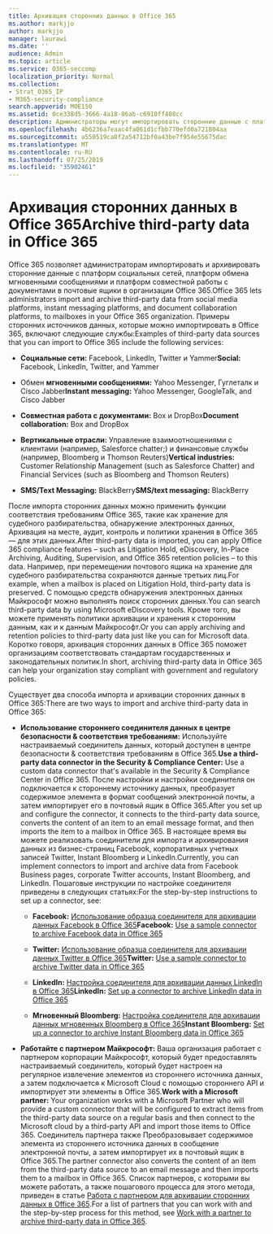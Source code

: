 ```yaml
---
title: Архивация сторонних данных в Office 365
ms.author: markjjo
author: markjjo
manager: laurawi
ms.date: ''
audience: Admin
ms.topic: article
ms.service: O365-seccomp
localization_priority: Normal
ms.collection:
- Strat_O365_IP
- M365-security-compliance
search.appverid: MOE150
ms.assetid: 0ce338d5-3666-4a18-86ab-c6910ff408cc
description: Администраторы могут импортировать сторонние данные с платформ социальных сетей, платформы обмена мгновенными сообщениями и платформы совместной работы с документами в почтовые ящики в организации Office 365. Это позволяет архивировать данные из Facebook, Twitter и других сторонних источников данных в Office 365. После этого вы сможете использовать и применять функции обеспечения соответствия требованиям Office 365 (такие как юридические удержания, обнаружение электронных данных, Архивация на месте и политики хранения) для сторонних данных.
ms.openlocfilehash: 4b6236a7eaac4fa061d1cfbb770efd0a721804aa
ms.sourcegitcommit: a550519ca8f2a54712bf0a43be7f954e55675dac
ms.translationtype: MT
ms.contentlocale: ru-RU
ms.lasthandoff: 07/25/2019
ms.locfileid: "35902461"
---
```

# <a name="archive-third-party-data-in-office-365"></a><span data-ttu-id="6bcd5-105">Архивация сторонних данных в Office 365</span><span class="sxs-lookup"><span data-stu-id="6bcd5-105">Archive third-party data in Office 365</span></span>

<span data-ttu-id="6bcd5-106">Office 365 позволяет администраторам импортировать и архивировать сторонние данные с платформ социальных сетей, платформ обмена мгновенными сообщениями и платформ совместной работы с документами в почтовые ящики в организации Office 365.</span><span class="sxs-lookup"><span data-stu-id="6bcd5-106">Office 365 lets administrators import and archive third-party data from social media platforms, instant messaging platforms, and document collaboration platforms, to mailboxes in your Office 365 organization.</span></span> <span data-ttu-id="6bcd5-107">Примеры сторонних источников данных, которые можно импортировать в Office 365, включают следующие службы:</span><span class="sxs-lookup"><span data-stu-id="6bcd5-107">Examples of third-party data sources that you can import to Office 365 include the following services:</span></span> 
  
- <span data-ttu-id="6bcd5-108">**Социальные сети:** Facebook, LinkedIn, Twitter и Yammer</span><span class="sxs-lookup"><span data-stu-id="6bcd5-108">**Social:** Facebook, LinkedIn, Twitter, and Yammer</span></span> 
    
- <span data-ttu-id="6bcd5-109">Обмен **мгновенными сообщениями:** Yahoo Messenger, Гуглеталк и Cisco Jabber</span><span class="sxs-lookup"><span data-stu-id="6bcd5-109">**Instant messaging:** Yahoo Messenger, GoogleTalk, and Cisco Jabber</span></span> 
    
- <span data-ttu-id="6bcd5-110">**Совместная работа с документами:** Box и DropBox</span><span class="sxs-lookup"><span data-stu-id="6bcd5-110">**Document collaboration:** Box and DropBox</span></span> 
    
- <span data-ttu-id="6bcd5-111">**Вертикальные отрасли:** Управление взаимоотношениями с клиентами (например, Salesforce chatter;) и финансовые службы (например, Bloomberg и Thomson Reuters)</span><span class="sxs-lookup"><span data-stu-id="6bcd5-111">**Vertical industries:** Customer Relationship Management (such as Salesforce Chatter) and Financial Services (such as Bloomberg and Thomson Reuters)</span></span> 
    
- <span data-ttu-id="6bcd5-112">**SMS/Text Messaging:** BlackBerry</span><span class="sxs-lookup"><span data-stu-id="6bcd5-112">**SMS/text messaging:** BlackBerry</span></span> 
    
<span data-ttu-id="6bcd5-113">После импорта сторонних данных можно применить функции соответствия требованиям Office 365, такие как хранение для судебного разбирательства, обнаружение электронных данных, Архивация на месте, аудит, контроль и политики хранения в Office 365 — для этих данных.</span><span class="sxs-lookup"><span data-stu-id="6bcd5-113">After third-party data is imported, you can apply Office 365 compliance features – such as Litigation Hold, eDiscovery, In-Place Archiving, Auditing, Supervision, and Office 365 retention policies – to this data.</span></span> <span data-ttu-id="6bcd5-114">Например, при перемещении почтового ящика на хранение для судебного разбирательства сохраняются данные третьих лиц.</span><span class="sxs-lookup"><span data-stu-id="6bcd5-114">For example, when a mailbox is placed on Litigation Hold, third-party data is preserved.</span></span> <span data-ttu-id="6bcd5-115">С помощью средств обнаружения электронных данных Майкрософт можно выполнять поиск сторонних данных.</span><span class="sxs-lookup"><span data-stu-id="6bcd5-115">You can search third-party data by using Microsoft eDiscovery tools.</span></span> <span data-ttu-id="6bcd5-116">Кроме того, вы можете применять политики архивации и хранения к сторонним данным, как и к данным Майкрософт.</span><span class="sxs-lookup"><span data-stu-id="6bcd5-116">Or you can apply archiving and retention policies to third-party data just like you can for Microsoft data.</span></span> <span data-ttu-id="6bcd5-117">Коротко говоря, архивация сторонних данных в Office 365 поможет организациям соответствовать стандартам государственных и законодательных политик.</span><span class="sxs-lookup"><span data-stu-id="6bcd5-117">In short, archiving third-party data in Office 365 can help your organization stay compliant with government and regulatory policies.</span></span>

<span data-ttu-id="6bcd5-118">Существует два способа импорта и архивации сторонних данных в Office 365:</span><span class="sxs-lookup"><span data-stu-id="6bcd5-118">There are two ways to import and archive third-party data in Office 365:</span></span>

- <span data-ttu-id="6bcd5-119">**Использование стороннего соединителя данных в центре безопасности & соответствия требованиям:** Используйте настраиваемый соединитель данных, который доступен в центре безопасности & соответствия требованиям в Office 365.</span><span class="sxs-lookup"><span data-stu-id="6bcd5-119">**Use a third-party data connector in the Security & Compliance Center:** Use a custom data connector that's available in the Security & Compliance Center in Office 365.</span></span> <span data-ttu-id="6bcd5-120">После настройки и настройки соединителя он подключается к стороннему источнику данных, преобразует содержимое элемента в формат сообщений электронной почты, а затем импортирует его в почтовый ящик в Office 365.</span><span class="sxs-lookup"><span data-stu-id="6bcd5-120">After you set up and configure the connector, it connects to the third-party data source, converts the content of an item to an email message format, and then imports the item to a mailbox in Office 365.</span></span> <span data-ttu-id="6bcd5-121">В настоящее время вы можете реализовать соединители для импорта и архивирования данных из бизнес-страниц Facebook, корпоративных учетных записей Twitter, Instant Bloomberg и LinkedIn.</span><span class="sxs-lookup"><span data-stu-id="6bcd5-121">Currently, you can implement connectors to import and archive data from Facebook Business pages, corporate Twitter accounts, Instant Bloomberg, and LinkedIn.</span></span> <span data-ttu-id="6bcd5-122">Пошаговые инструкции по настройке соединителя приведены в следующих статьях:</span><span class="sxs-lookup"><span data-stu-id="6bcd5-122">For the step-by-step instructions to set up a connector, see:</span></span>
   
   - <span data-ttu-id="6bcd5-123">**Facebook:** [Использование образца соединителя для архивации данных Facebook в Office 365](archive-facebook-data-with-sample-connector.md)</span><span class="sxs-lookup"><span data-stu-id="6bcd5-123">**Facebook:** [Use a sample connector to archive Facebook data in Office 365](archive-facebook-data-with-sample-connector.md)</span></span>
  
   - <span data-ttu-id="6bcd5-124">**Twitter:** [Использование образца соединителя для архивации данных Twitter в Office 365](archive-twitter-data-with-sample-connector.md)</span><span class="sxs-lookup"><span data-stu-id="6bcd5-124">**Twitter:** [Use a sample connector to archive Twitter data in Office 365](archive-twitter-data-with-sample-connector.md)</span></span>
    
   - <span data-ttu-id="6bcd5-125">**LinkedIn:** [Настройка соединителя для архивации данных LinkedIn в Office 365](archive-linkedin-data.md)</span><span class="sxs-lookup"><span data-stu-id="6bcd5-125">**LinkedIn:** [Set up a connector to archive LinkedIn data in Office 365](archive-linkedin-data.md)</span></span>

   - <span data-ttu-id="6bcd5-126">**Мгновенный Bloomberg:** [Настройка соединителя для архивации данных мгновенных Bloomberg в Office 365](archive-instant-bloomberg-data.md)</span><span class="sxs-lookup"><span data-stu-id="6bcd5-126">**Instant Bloomberg:** [Set up a connector to archive Instant Bloomberg data in Office 365](archive-instant-bloomberg-data.md)</span></span>

- <span data-ttu-id="6bcd5-127">**Работайте с партнером Майкрософт:** Ваша организация работает с партнером корпорации Майкрософт, который будет предоставлять настраиваемый соединитель, который будет настроен на регулярное извлечение элементов из стороннего источника данных, а затем подключается к Microsoft Cloud с помощью стороннего API и импортирует эти элементы в Office 365.</span><span class="sxs-lookup"><span data-stu-id="6bcd5-127">**Work with a Microsoft partner:** Your organization works with a Microsoft Partner who will provide a custom connector that will be configured to extract items from the third-party data source on a regular basis and then connect to the Microsoft cloud by a third-party API and import those items to Office 365.</span></span> <span data-ttu-id="6bcd5-128">Соединитель партнера также Преобразовывает содержимое элемента из стороннего источника данных в сообщение электронной почты, а затем импортирует их в почтовый ящик в Office 365.</span><span class="sxs-lookup"><span data-stu-id="6bcd5-128">The partner connector also converts the content of an item from the third-party data source to an email message and then imports them to a mailbox in Office 365.</span></span> <span data-ttu-id="6bcd5-129">Список партнеров, с которыми вы можете работать, а также пошагового процесса для этого метода, приведен в статье [Работа с партнером для архивации сторонних данных в Office 365](work-with-partner-to-archive-third-party-data.md).</span><span class="sxs-lookup"><span data-stu-id="6bcd5-129">For a list of partners that you can work with and the step-by-step process for this method, see [Work with a partner to archive third-party data in Office 365](work-with-partner-to-archive-third-party-data.md).</span></span>
